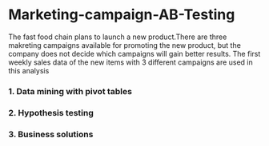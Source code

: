 # Marketing-campaign-AB-Testing
The fast food chain plans to launch a new product.There are three makreting campaigns available for promoting the new product, but the company does not decide which campaigns will gain better results. The first weekly sales data of the new items with 3 different campaigns are used in this analysis
### 1. Data mining with pivot tables
### 2. Hypothesis testing 
### 3. Business solutions
